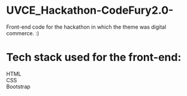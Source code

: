 # UVCE_Hackathon-CodeFury2.0-
Front-end code for the hackathon in which the theme was digital commerce. :)
# Tech stack used for the front-end:
HTML<br>CSS<br>Bootstrap
